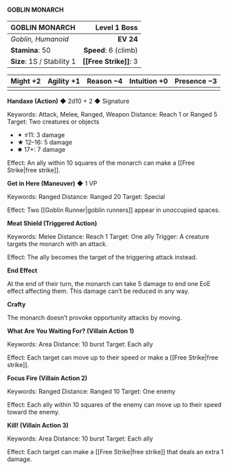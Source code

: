 #### GOBLIN MONARCH

| GOBLIN MONARCH             |     **Level 1 Boss** |
| :------------------------- | -------------------: |
| *Goblin, Humanoid*         |            **EV 24** |
| **Stamina**: 50            | **Speed**: 6 (climb) |
| **Size**: 1S / Stability 1 |   **[[Free Strike]]**: 3 |

| **Might** +2 | **Agility** +1 | **Reason** −4 | **Intuition** +0 | **Presence** −3 |
| ------------ | -------------- | ------------- | ---------------- | --------------- |
|              |                |               |                  |                 |

**Handaxe (Action)** ◆ 2d10 + 2 ◆ Signature

Keywords: Attack, Melee, Ranged, Weapon
Distance: Reach 1 or Ranged 5
Target: Two creatures or objects

- ✦ ≤11: 3 damage
- ★ 12–16: 5 damage
- ✸ 17+: 7 damage

Effect: An ally within 10 squares of the monarch can make a [[Free Strike|free strike]].

**Get in Here (Maneuver)** ◆ 1 VP

Keywords: Ranged
Distance: Ranged 20
Target: Special

Effect: Two [[Goblin Runner|goblin runners]] appear in unoccupied spaces.

**Meat Shield (Triggered Action)**

Keywords: Melee
Distance: Reach 1
Target: One ally
Trigger: A creature targets the monarch with an attack.

Effect: The ally becomes the target of the triggering attack instead.

**End Effect**

At the end of their turn, the monarch can take 5 damage to end one EoE effect affecting them. This damage can’t be reduced in any way.

**Crafty**

The monarch doesn’t provoke opportunity attacks by moving.

**What Are You Waiting For? (Villain Action 1)**

Keywords: Area
Distance: 10 burst
Target: Each ally

Effect: Each target can move up to their speed or make a [[Free Strike|free strike]].

**Focus Fire (Villain Action 2)**

Keywords: Ranged
Distance: Ranged 10
Target: One enemy

Effect: Each ally within 10 squares of the enemy can move up to their speed toward the enemy.

**Kill! (Villain Action 3)**

Keywords: Area
Distance: 10 burst
Target: Each ally

Effect: Each target can make a [[Free Strike|free strike]] that deals an extra 1 damage.

